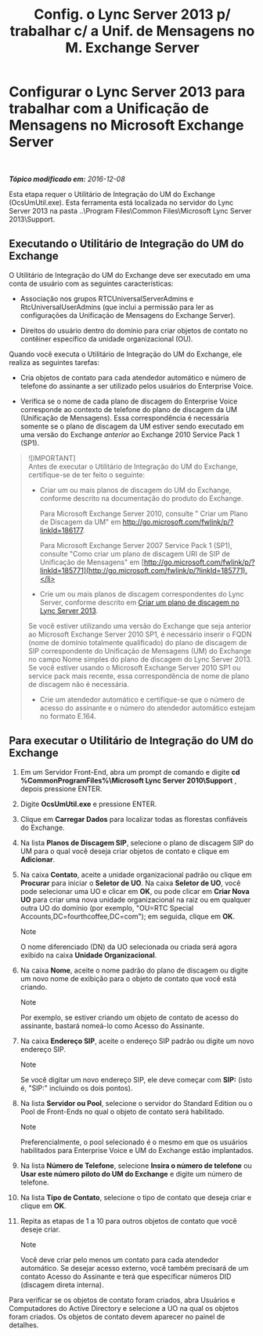 ﻿---
title: "Config. o Lync Server 2013 p/ trabalhar c/ a Unif. de Mensagens no M. Exchange Server"
TOCTitle: Configurar o Lync Server 2013 para trabalhar com a Unificação de Mensagens no Microsoft Exchange Server
ms:assetid: 1098ae4d-f57f-44f3-804e-39889d9fc14e
ms:mtpsurl: https://technet.microsoft.com/pt-br/library/Gg398193(v=OCS.15)
ms:contentKeyID: 49305914
ms.date: 12/10/2016
mtps_version: v=OCS.15
ms.translationtype: HT
---

# Configurar o Lync Server 2013 para trabalhar com a Unificação de Mensagens no Microsoft Exchange Server

 

_**Tópico modificado em:** 2016-12-08_

Esta etapa requer o Utilitário de Integração do UM do Exchange (OcsUmUtil.exe). Esta ferramenta está localizada no servidor do Lync Server 2013 na pasta ..\\Program Files\\Common Files\\Microsoft Lync Server 2013\\Support.

## Executando o Utilitário de Integração do UM do Exchange

O Utilitário de Integração do UM do Exchange deve ser executado em uma conta de usuário com as seguintes características:

  - Associação nos grupos RTCUniversalServerAdmins e RtcUniversalUserAdmins (que inclui a permissão para ler as configurações da Unificação de Mensagens do Exchange Server).

  - Direitos do usuário dentro do domínio para criar objetos de contato no contêiner específico da unidade organizacional (OU).

Quando você executa o Utilitário de Integração do UM do Exchange, ele realiza as seguintes tarefas:

  - Cria objetos de contato para cada atendedor automático e número de telefone do assinante a ser utilizado pelos usuários do Enterprise Voice.

  - Verifica se o nome de cada plano de discagem do Enterprise Voice corresponde ao contexto de telefone do plano de discagem da UM (Unificação de Mensagens). Essa correspondência é necessária somente se o plano de discagem da UM estiver sendo executado em uma versão do Exchange *anterior* ao Exchange 2010 Service Pack 1 (SP1).

> ![IMPORTANT]  
> Antes de executar o Utilitário de Integração do UM do Exchange, certifique-se de ter feito o seguinte:
> <ul>
> <li>Criar um ou mais planos de discagem do UM do Exchange, conforme descrito na documentação do produto do Exchange.
> 
> Para Microsoft Exchange Server 2010, consulte " Criar um Plano de Discagem da UM" em http://go.microsoft.com/fwlink/p/?linkId=186177.
> 
> Para Microsoft Exchange Server 2007 Service Pack 1 (SP1), consulte "Como criar um plano de discagem URI de SIP de Unificação de Mensagens" em [http://go.microsoft.com/fwlink/p/?linkId=185771](http://go.microsoft.com/fwlink/p/?linkId=185771).</li>
> <li>Crie um ou mais planos de discagem correspondentes do Lync Server, conforme descrito em <a href="lync-server-2013-create-a-dial-plan.md">Criar um plano de discagem no Lync Server 2013</a>.</li>
> </ul>
> Se você estiver utilizando uma versão do Exchange que seja anterior ao Microsoft Exchange Server 2010 SP1, é necessário inserir o FQDN (nome de domínio totalmente qualificado) do plano de discagem de SIP correspondente do Unificação de Mensagens (UM) do Exchange no campo Nome simples do plano de discagem do Lync Server 2013. Se você estiver usando o Microsoft Exchange Server 2010 SP1 ou service pack mais recente, essa correspondência de nome de plano de discagem não é necessária.
> <ul>
> <li>Crie um atendedor automático e certifique-se que o número de acesso do assinante e o número do atendedor automático estejam no formato E.164.</li>
> </ul>


## Para executar o Utilitário de Integração do UM do Exchange

1.  Em um Servidor Front-End, abra um prompt de comando e digite **cd %CommonProgramFiles%\\Microsoft Lync Server 2010\\Support** , depois pressione ENTER.

2.  Digite **OcsUmUtil.exe** e pressione ENTER.

3.  Clique em **Carregar Dados** para localizar todas as florestas confiáveis do Exchange.

4.  Na lista **Planos de Discagem SIP**, selecione o plano de discagem SIP do UM para o qual você deseja criar objetos de contato e clique em **Adicionar**.

5.  Na caixa **Contato**, aceite a unidade organizacional padrão ou clique em **Procurar** para iniciar o **Seletor de UO**. Na caixa **Seletor de UO**, você pode selecionar uma UO e clicar em **OK**, ou pode clicar em **Criar Nova UO** para criar uma nova unidade organizacional na raiz ou em qualquer outra UO do domínio (por exemplo, "OU=RTC Special Accounts,DC=fourthcoffee,DC=com"); em seguida, clique em **OK**.
    
    > [!NOTE]  
    > O nome diferenciado (DN) da UO selecionada ou criada será agora exibido na caixa <strong>Unidade Organizacional</strong>.

6.  Na caixa **Nome**, aceite o nome padrão do plano de discagem ou digite um novo nome de exibição para o objeto de contato que você está criando.
    
    > [!NOTE]  
    > Por exemplo, se estiver criando um objeto de contato de acesso do assinante, bastará nomeá-lo como Acesso do Assinante.

7.  Na caixa **Endereço SIP**, aceite o endereço SIP padrão ou digite um novo endereço SIP.
    
    > [!NOTE]  
    > Se você digitar um novo endereço SIP, ele deve começar com <strong>SIP:</strong> (isto é, &quot;SIP:&quot; incluindo os dois pontos).

8.  Na lista **Servidor ou Pool**, selecione o servidor do Standard Edition ou o Pool de Front-Ends no qual o objeto de contato será habilitado.
    
    > [!NOTE]  
    > Preferencialmente, o pool selecionado é o mesmo em que os usuários habilitados para Enterprise Voice e UM do Exchange estão implantados.

9.  Na lista **Número de Telefone**, selecione **Insira o número de telefone** ou **Usar este número piloto do UM do Exchange** e digite um número de telefone.

10. Na lista **Tipo de Contato**, selecione o tipo de contato que deseja criar e clique em **OK**.

11. Repita as etapas de 1 a 10 para outros objetos de contato que você deseje criar.
    
    > [!NOTE]  
    > Você deve criar pelo menos um contato para cada atendedor automático. Se desejar acesso externo, você também precisará de um contato Acesso do Assinante e terá que especificar números DID (discagem direta interna).

Para verificar se os objetos de contato foram criados, abra Usuários e Computadores do Active Directory e selecione a UO na qual os objetos foram criados. Os objetos de contato devem aparecer no painel de detalhes.

